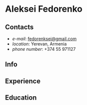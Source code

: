 # Aleksei Fedorenko

## Contacts
  * _e-mail_: fedorenksei@gmail.com
  * _location_: Yerevan, Armenia
  * _phone number_: +374 55 971127

## Info

## Experience

## Education
